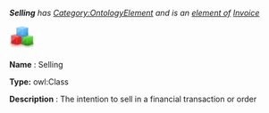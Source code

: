 ___Selling__ 
 has
 [Category:OntologyElement](../../Category/OntologyElement "Category:OntologyElement") 
 and is an
 [element of](../../Property/ElementOf "Property:ElementOf") 
[Invoice](../../Submissions/Invoice "Submissions:Invoice")_




  





[![Class](../public/images/thumb/2/27/Class.gif/45px-Class.gif)](../../Image/Class.gif "Class")


__Name__ 
 : Selling
 



__Type:__ 
 owl:Class
 



__Description__ 
 : The intention to sell in a financial transaction or order